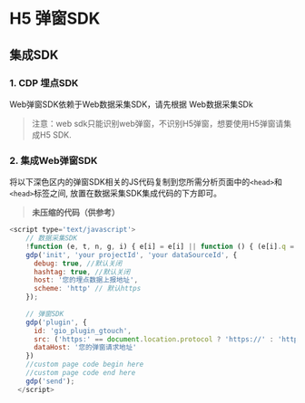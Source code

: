 # H5 弹窗SDK

## 集成SDK

### 1. CDP 埋点SDK

Web弹窗SDK依赖于Web数据采集SDK，请先根据 Web数据采集SDk

> 注意：web sdk只能识别web弹窗，不识别H5弹窗，想要使用H5弹窗请集成H5 SDK.

### 2. 集成Web弹窗SDK

将以下深色区内的弹窗SDK相关的JS代码复制到您所需分析页面中的`<head>`和`<head>`标签之间, 放置在数据采集SDK集成代码的下方即可。

> **未压缩的代码（供参考）**

```javascript
<script type='text/javascript'>
    // 数据采集SDK
    !function (e, t, n, g, i) { e[i] = e[i] || function () { (e[i].q = e[i].q || []).push(arguments) }, n = t.createElement("script"), tag = t.getElementsByTagName("script")[0], n.async = 1, n.src = g, tag.parentNode.insertBefore(n, tag) }(window, document, "script", "JS数据采集SDK加载地址", "gdp");
    gdp('init', 'your projectId', 'your dataSourceId', {
      debug: true, //默认关闭
      hashtag: true, //默认关闭
      host: '您的埋点数据上报地址',
      scheme: 'http' // 默认https
    });
    
    // 弹窗SDK
    gdp('plugin', {
      id: 'gio_plugin_gtouch',
      src: ('https:' == document.location.protocol ? 'https://' : 'http://') + "JS弹窗SDK加载地址,,后缀为xxx/gtouch.js",
      dataHost: '您的弹窗请求地址'
    })
    //custom page code begin here
    //custom page code end here
    gdp('send');
  </script>
```







